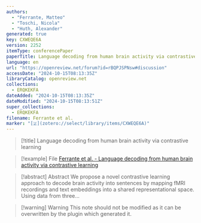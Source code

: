 ```yaml
---
authors:
  - "Ferrante, Matteo"
  - "Toschi, Nicola"
  - "Huth, Alexander"
generated: true
key: CXWEQE6A
version: 2252
itemType: conferencePaper
paperTitle: Language decoding from human brain activity via contrastive learning
language: en
url: "https://openreview.net/forum?id=rBQPJSPNsw#discussion"
accessDate: "2024-10-15T08:13:35Z"
libraryCatalog: openreview.net
collections:
  - ERQKEKFA
dateAdded: "2024-10-15T08:13:35Z"
dateModified: "2024-10-15T08:13:51Z"
super_collections:
  - ERQKEKFA
filename: Ferrante et al.
marker: "[🇿](zotero://select/library/items/CXWEQE6A)"
---
```


> [!title] Language decoding from human brain activity via contrastive learning

> [!example] File
> [Ferrante et al.  - Language decoding from human brain activity via contrastive learning](/Papers/PDFs/Ferrante%20et%20al.%20%20-%20Language%20decoding%20from%20human%20brain%20activity%20via%20contrastive%20learning.pdf)

> [!abstract] Abstract
> We propose a novel contrastive learning approach to decode brain activity into sentences by mapping fMRI recordings and text embeddings into a shared representational space. Using data from three...

>[!warning] Warning
> This note should not be modified as it can be overwritten by the plugin which generated it.

